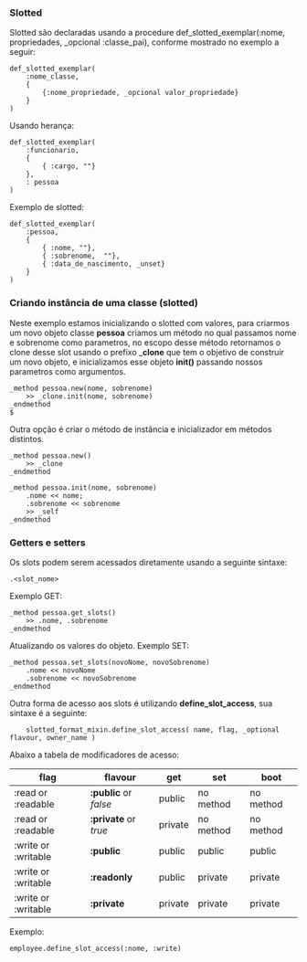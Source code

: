 ### Slotted

Slotted são declaradas usando a procedure def_slotted_exemplar(:nome, propriedades, _opcional :classe_pai), conforme mostrado no exemplo a seguir:

```
def_slotted_exemplar( 
    :nome_classe, 
    {
        {:nome_propriedade, _opcional valor_propriedade}
    } 
)

```

Usando herança:

```
def_slotted_exemplar(
    :funcionario,
    {
        { :cargo, ""}
    },
    : pessoa
)
```

Exemplo de slotted:

```
def_slotted_exemplar(
    :pessoa,  
    { 
        { :nome, ""},
        { :sobrenome,  ""},
        { :data_de_nascimento, _unset}
    } 
)

```

### Criando instância de uma classe (slotted)

Neste exemplo estamos inicializando o slotted com valores, para criarmos um novo objeto classe __pessoa__ criamos um método no qual passamos nome e sobrenome como parametros, no escopo desse método retornamos o clone desse slot usando o prefixo ___clone__ que tem o objetivo de construir um novo objeto, e inicializamos esse objeto __init()__ passando nossos parametros como argumentos.

```
_method pessoa.new(nome, sobrenome)
    >> _clone.init(nome, sobrenome)
_endmethod
$
```

Outra opção é criar o método de instância e inicializador em métodos distintos.

```
_method pessoa.new()
    >> _clone
_endmethod
```

```
_method pessoa.init(nome, sobrenome)
    .nome << nome;
    .sobrenome << sobrenome
    >> _self
_endmethod
```

### Getters e setters

Os slots podem serem acessados diretamente usando a seguinte sintaxe:

```
.<slot_nome>
```

Exemplo GET:

```
_method pessoa.get_slots()
    >> .nome, .sobrenome
_endmethod 
```

Atualizando os valores do objeto. 
Exemplo SET:

```
_method pessoa.set_slots(novoNome, novoSobrenome)
    .nome << novoNome
    .sobrenome << novoSobrenome 
_endmethod
```

Outra forma de acesso aos slots é utilizando __define_slot_access__, sua sintaxe é a seguinte:

```
    slotted_format_mixin.define_slot_access( name, flag, _optional flavour, owner_name )
```

Abaixo a tabela de modificadores de acesso:

| flag  | flavour | get | set | boot |
| ------------- | ------------- | ------------- | ------------- | ------------- |
| :read or :readable  | __:public__ or _false_  | public | no method | no method |
| :read or :readable  | __:private__ or _true_  | private | no method | no method |
| :write or :writable  | __:public__  | public | public | public |
| :write or :writable  | __:readonly__  | public | private | private |
| :write or :writable  | __:private__ | private | private | private |

Exemplo:

```
employee.define_slot_access(:nome, :write)
``` 
